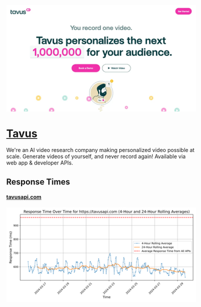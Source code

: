 [![Visit Tavus](imagePreview.webp)](https://www.tavus.io)

# [Tavus](https://www.tavus.io)

We're an AI video research company making personalized video possible at scale. Generate videos of yourself, and never record again! Available via web app & developer APIs.

## Response Times

#### [tavusapi.com](https://tavusapi.com)

![tavusapi.com](response-time-charts/74617675736170692e636f6d.svg)
